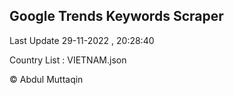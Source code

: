 

## Google Trends Keywords Scraper 
 
Last Update 29-11-2022 , 20:28:40

Country List :
VIETNAM.json



© Abdul Muttaqin 
